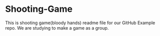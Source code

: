 # Shooting-Game

This is shooting game(bloody hands) readme file for our GitHub Example repo. We are studying to make a game as a group.
